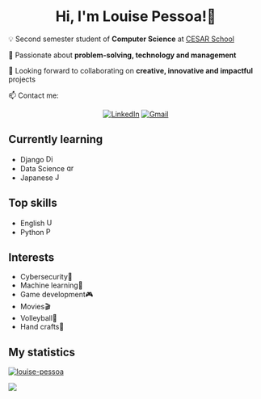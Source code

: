 <!--
- 🤔 I’m looking for help with ...
- 💬 Ask me about ...
- ⚡ Fun fact:

`abcd` = text in a block/box
<a> tag = hipertext
<b> tag = bold text
<div> tag = new section
tab = block of code
<code> tag or `text` = box of text
<ins> tag = underline text
<p>&nbsp;</p> = linha em branco

### Platforms I use to study
- Websites:
    - StackOverflow
    - W3Schools
    - beecrowd
-->

# <div align=center>Hi, I'm Louise Pessoa!👾</div>

💡 Second semester student of **Computer Science** at <a href="https://www.cesar.school">CESAR School</a>

🌱 Passionate about **problem-solving, technology and management**

👀 Looking forward to collaborating on **creative, innovative and impactful** projects

📫 Contact me:
<div align='center'>

[![LinkedIn](https://img.shields.io/badge/LinkedIn-0077B5?style=for-the-badge&logo=linkedin&logoColor=white)](https://www.linkedin.com/in/louise-pessoa-)
[![Gmail](https://img.shields.io/badge/Gmail-D14836?style=for-the-badge&logo=gmail&logoColor=white)](louisepessoaamds@gmail.com)
</div>

## Currently learning
<!--
- Python <img src="https://cdn3.iconfinder.com/data/icons/logos-and-brands-adobe/512/267_Python-512.png" alt="Python icon" width="15">
- JavaScript <img src="https://static.vecteezy.com/system/resources/previews/027/127/463/non_2x/javascript-logo-javascript-icon-transparent-free-png.png" alt="JavaScript icon" width="15">
- HTML and CSS <img src="https://images.vexels.com/media/users/3/166383/isolated/preview/6024bc5746d7436c727825dc4fc23c22-icone-de-linguagem-de-programacao-html.png" alt="HTML icon" width="15"><img src="https://cdn-icons-png.flaticon.com/512/5968/5968242.png" alt="CSS icon" width="15">
- C++ <img src="https://cdn-icons-png.flaticon.com/512/6132/6132222.png" alt="C++ icon" width="15">
- Markdown <img src="https://www.markdownguide.org/assets/images/markdown-mark-white.svg" alt="Markdown icon" width="15">
-->
- Django <img src="https://www.svgrepo.com/show/353657/django-icon.svg" alt="Django icon" width="15">
- Data Science <img src="https://png.pngtree.com/png-clipart/20191120/original/pngtree-graph-icon-for-your-project-png-image_5049016.jpg" alt="graph icon" width="15">
- Japanese <img src="https://upload.wikimedia.org/wikipedia/commons/thumb/9/9e/Flag_of_Japan.svg/1280px-Flag_of_Japan.svg.png" alt="Japanese flag icon" width="15">

## Top skills
- English <img src="https://upload.wikimedia.org/wikipedia/commons/thumb/d/de/Flag_of_the_United_States.png/1200px-Flag_of_the_United_States.png" alt="USA flag icon" width="15">
- Python <img src="https://cdn3.iconfinder.com/data/icons/logos-and-brands-adobe/512/267_Python-512.png" alt="Python icon" width="15">

## Interests
- Cybersecurity🔐
- Machine learning🤖
- Game development🎮
- Movies🎬
- Volleyball🏐
- Hand crafts👐

## My statistics

[![louise-pessoa](https://github-readme-stats.vercel.app/api/top-langs/?username=louise-pessoa&hide=html&layout=compact&theme=dark)](https://github.com/anuraghazra/github-readme-stats)

<img src="https://github-readme-stats.vercel.app/api?username=louise-pessoa&count_private=true&show_icons=true&include_all_commits=true&theme=dark"/>

